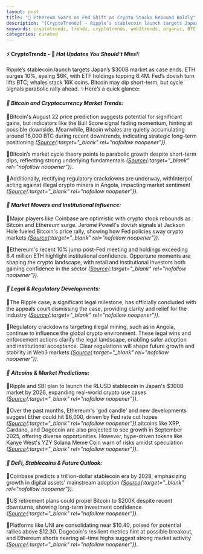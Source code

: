 ```yaml
---
layout: post
title: "🌌 Ethereum Soars on Fed Shift as Crypto Stocks Rebound Boldly"
description: "[CryptoTrendz] - Ripple’s stablecoin launch targets Japan’s $300B market as case ends. ETH surges 10%, eyeing $6K, with ETF holdings topping 6.4M. Fed’s dovish turn lifts BTC; whales stack 16K coins. Bitcoin may dip short-term, but cycle signals parabolic rally ahead."
keywords: cryptotrendz, trendz, cryptotrends, web3trends, organic, BTC, ETH, Stablecoin, Dogecoin, Bitcoin, Market, crypto, Ethereum
categories: curated
---
```


#### ⚡ CryptoTrendz - 📌 *Hot Updates You Should't Miss!:*

Ripple’s stablecoin launch targets Japan’s $300B market as case ends. ETH surges 10%, eyeing $6K, with ETF holdings topping 6.4M. Fed’s dovish turn lifts BTC; whales stack 16K coins. Bitcoin may dip short-term, but cycle signals parabolic rally ahead. ✨Here’s a quick glance:


#### *🔖  Bitcoin and Cryptocurrency Market Trends:*  

🔹Bitcoin's August 22 price prediction suggests potential for significant gains, but indicators like the Bull Score signal fading momentum, hinting at possible downside. Meanwhile, Bitcoin whales are quietly accumulating around 16,000 BTC during recent downtrends, indicating strategic long-term positioning *([Source](https://s.avyag.com/xysi){:target="_blank" rel="nofollow noopener"})*.  

🔹Bitcoin’s market cycle theory points to parabolic growth despite short-term dips, reflecting strong underlying fundamentals *([Source](https://s.avyag.com/k7mv){:target="_blank" rel="nofollow noopener"})*.  

🔹Additionally, rectifying regulatory crackdowns are underway, withInterpol acting against illegal crypto miners in Angola, impacting market sentiment *([Source](https://s.avyag.com/0l1q){:target="_blank" rel="nofollow noopener"})*.  

#### *🔖  Market Movers and Institutional Influence:*  

🔹Major players like Coinbase are optimistic with crypto stock rebounds as Bitcoin and Ethereum surge. Jerome Powell's dovish signals at Jackson Hole fueled Bitcoin's price rally, showing how Fed policies sway crypto markets *([Source](https://s.avyag.com/ovwm){:target="_blank" rel="nofollow noopener"})*.  

🔹Ethereum's recent 10% jump post-Fed meeting and holdings exceeding 6.4 million ETH highlight institutional confidence. Opportune moments are shaping the crypto landscape, with retail and institutional investors both gaining confidence in the sector *([Source](https://s.avyag.com/br8s){:target="_blank" rel="nofollow noopener"})*.  

#### *🔖  Legal & Regulatory Developments:*  

🔹The Ripple case, a significant legal milestone, has officially concluded with the appeals court dismissing the case, providing clarity and relief for the industry *([Source](https://s.avyag.com/zfax){:target="_blank" rel="nofollow noopener"})*.  

🔹Regulatory crackdowns targeting illegal mining, such as in Angola, continue to influence the global crypto environment. These legal wins and enforcement actions clarify the legal landscape, enabling safer adoption and institutional acceptance. Clear regulations will shape future growth and stability in Web3 markets *([Source](https://s.avyag.com/0l1q){:target="_blank" rel="nofollow noopener"})*.  

#### *🔖  Altcoins & Market Predictions:*  

🔹Ripple and SBI plan to launch the RLUSD stablecoin in Japan's $300B market by 2026, expanding real-world crypto use cases *([Source](https://s.avyag.com/kryd){:target="_blank" rel="nofollow noopener"})*.  

🔹Over the past months, Ethereum's 'god candle' and new developments suggest Ether could hit $6,000, driven by Fed rate cut hopes *([Source](https://s.avyag.com/br9u){:target="_blank" rel="nofollow noopener"})*.altcoins like XRP, Cardano, and Dogecoin are also projected to see growth in September 2025, offering diverse opportunities. However, hype-driven tokens like Kanye West's YZY Solana Meme Coin warn of risks amidst speculation *([Source](https://s.avyag.com/7mhe){:target="_blank" rel="nofollow noopener"})*.  

#### *🔖  DeFi, Stablecoins & Future Outlook:*  

🔹Coinbase predicts a trillion-dollar stablecoin era by 2028, emphasizing growth in digital assets' mainstream adoption *([Source](https://s.avyag.com/jl38){:target="_blank" rel="nofollow noopener"})*.  

🔹US retirement plans could propel Bitcoin to $200K despite recent downturns, showing long-term investment confidence *([Source](https://s.avyag.com/q9mp){:target="_blank" rel="nofollow noopener"})*.  

🔹Platforms like UNI are consolidating near $10.40, poised for potential rallies above $12.30. Dogecoin's resilient metrics hint at possible breakout, and Ethereum shorts nearing all-time highs suggest strong market activity *([Source](https://s.avyag.com/vj5h){:target="_blank" rel="nofollow noopener"})*.